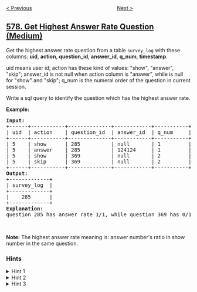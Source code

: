 <!--|This file generated by command(leetcode description); DO NOT EDIT.    |-->
<!--+----------------------------------------------------------------------+-->
<!--|@author    openset <openset.wang@gmail.com>                           |-->
<!--|@link      https://github.com/openset                                 |-->
<!--|@home      https://github.com/tonymontaro/leetcode-hints                        |-->
<!--+----------------------------------------------------------------------+-->

[< Previous](https://github.com/tonymontaro/leetcode-hints/tree/master/problems/employee-bonus "Employee Bonus")
　　　　　　　　　　　　　　　　
[Next >](https://github.com/tonymontaro/leetcode-hints/tree/master/problems/find-cumulative-salary-of-an-employee "Find Cumulative Salary of an Employee")

## [578. Get Highest Answer Rate Question (Medium)](https://leetcode.com/problems/get-highest-answer-rate-question "查询回答率最高的问题")

<p>Get the highest answer rate question from a table <code>survey_log</code> with these columns: <b>uid</b>, <b>action</b>, <b>question_id</b>, <b>answer_id</b>, <b>q_num</b>, <b>timestamp</b>.</p>

<p>uid means user id; action has these kind of values: &quot;show&quot;, &quot;answer&quot;, &quot;skip&quot;; answer_id is not null when action column is &quot;answer&quot;, while is null for &quot;show&quot; and &quot;skip&quot;; q_num is the numeral order of the question in current session.</p>

<p>Write a sql query to identify the question which has the highest answer rate.</p>

<p><b>Example:</b></p>

<pre><b>Input:</b>
+------+-----------+--------------+------------+-----------+------------+
| uid  | action    | question_id  | answer_id  | q_num     | timestamp  |
+------+-----------+--------------+------------+-----------+------------+
| 5    | show      | 285          | null       | 1         | 123        |
| 5    | answer    | 285          | 124124     | 1         | 124        |
| 5    | show      | 369          | null       | 2         | 125        |
| 5    | skip      | 369          | null       | 2         | 126        |
+------+-----------+--------------+------------+-----------+------------+
<b>Output:</b>
+-------------+
| survey_log  |
+-------------+
|    285      |
+-------------+
<b>Explanation:</b>
question 285 has answer rate 1/1, while question 369 has 0/1 answer rate, so output 285.
</pre>

<p>&nbsp;</p>

<p><b>Note:</b> The highest answer rate meaning is: answer number&#39;s ratio in show number in the same question.</p>

### Hints
<details>
<summary>Hint 1</summary>
Try to find all question ids by group
</details>

<details>
<summary>Hint 2</summary>
Try to find each group answer number and show number.
</details>

<details>
<summary>Hint 3</summary>
Rank all the rates (answer/(answer+show)) and return the max one
</details>
